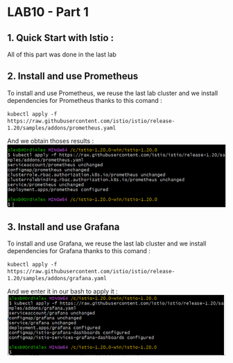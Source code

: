 # LAB10 - Part 1

## 1. Quick Start with Istio : 

All of this part was done in the last lab

## 2. Install and use Prometheus

To install and use Prometheus, we reuse the last lab cluster and we install dependencies for Prometheus thanks to this comand : 
```
kubectl apply -f https://raw.githubusercontent.com/istio/istio/release-1.20/samples/addons/prometheus.yaml
```

And we obtain thoses results : 
![Image1](./images_lab10/Imagelab10_1.png)


## 3. Install and use Grafana

To install and use Grafana, we reuse the last lab cluster and we install dependencies for Grafana thanks to this comand : 
```
kubectl apply -f https://raw.githubusercontent.com/istio/istio/release-1.20/samples/addons/grafana.yaml
```

And we enter it in our bash to apply it  : 
![Image2](./images_lab10/Imagelab10_2.png)